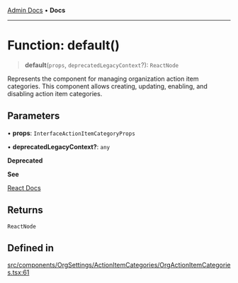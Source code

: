 [Admin Docs](/) • **Docs**

***

# Function: default()

> **default**(`props`, `deprecatedLegacyContext`?): `ReactNode`

Represents the component for managing organization action item categories.
This component allows creating, updating, enabling, and disabling action item categories.

## Parameters

• **props**: `InterfaceActionItemCategoryProps`

• **deprecatedLegacyContext?**: `any`

**Deprecated**

**See**

[React Docs](https://legacy.reactjs.org/docs/legacy-context.html#referencing-context-in-lifecycle-methods)

## Returns

`ReactNode`

## Defined in

[src/components/OrgSettings/ActionItemCategories/OrgActionItemCategories.tsx:61](https://github.com/PalisadoesFoundation/talawa-admin/blob/main/src/components/OrgSettings/ActionItemCategories/OrgActionItemCategories.tsx#L61)
